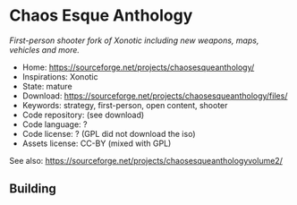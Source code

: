 # Chaos Esque Anthology

_First-person shooter fork of Xonotic including new weapons, maps, vehicles and more._

- Home: https://sourceforge.net/projects/chaosesqueanthology/
- Inspirations: Xonotic
- State: mature
- Download: https://sourceforge.net/projects/chaosesqueanthology/files/
- Keywords: strategy, first-person, open content, shooter
- Code repository: (see download)
- Code language: ?
- Code license: ? (GPL did not download the iso)
- Assets license: CC-BY (mixed with GPL)

See also: https://sourceforge.net/projects/chaosesqueanthologyvolume2/

## Building
